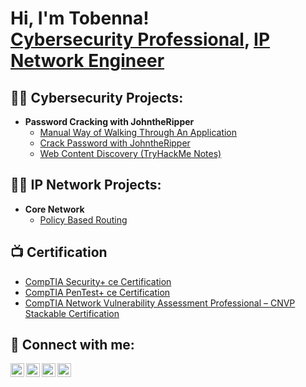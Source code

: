 <h1>Hi, I'm Tobenna! <br/> <a href="https://www.linkedin.com/in/ctobenna/">Cybersecurity Professional</a>, <a href="https://www.linkedin.com/in/ctobenna/">IP Network Engineer</a></h1>

<h2>👨‍💻 Cybersecurity Projects:</h2>

- <b>Password Cracking with JohntheRipper</b>
  - [Manual Way of Walking Through An Application ](https://github.com/ctobenna/Walking-An-Application-/blob/main/README.md)
  - [Crack Password with JohntheRipper](https://github.com/ctobenna/Cybersecurity-Portfolio/blob/main/Password%20Cracking%20with%20John%20the%20Ripper)
  - [Web Content Discovery (TryHackMe Notes)](https://github.com/ctobenna/Web-Content-Discovery-TryHackMe-Notes-/blob/main/README.md)

<h2>👨‍💻 IP Network Projects:</h2>

- <b>Core Network</b>
  - [Policy Based Routing](https://github.com/ctobenna/Policy-Based-Routing/blob/main/README.md)

<h2>📺 Certification</h2>

- [CompTIA Security+ ce Certification](https://www.credly.com/badges/2e62c995-ed78-4ef0-9917-97a36af6c952/public_url)
- [CompTIA PenTest+ ce Certification](https://www.credly.com/badges/6a95fb4a-9e58-4985-93e9-b9b0e6c2fa00/public_url)
- [CompTIA Network Vulnerability Assessment Professional – CNVP Stackable Certification](https://www.credly.com/badges/39de3d4d-e9d0-42e5-99f0-666bbb845fa8/public_url)


<h2> 🤳 Connect with me:</h2>

[<img align="left" alt="TobennaChukwu | YouTube" width="22px" src="https://cdn.jsdelivr.net/npm/simple-icons@v3/icons/youtube.svg" />][youtube]
[<img align="left" alt="TobennaChukwu | Twitter" width="22px" src="https://cdn.jsdelivr.net/npm/simple-icons@v3/icons/twitter.svg" />][twitter]
[<img align="left" alt="TobennaChukwu | LinkedIn" width="22px" src="https://cdn.jsdelivr.net/npm/simple-icons@v3/icons/linkedin.svg" />][linkedin]
[<img align="left" alt="TobennaChukwu | Instagram" width="22px" src="https://cdn.jsdelivr.net/npm/simple-icons@v3/icons/instagram.svg" />][instagram]

[twitter]: https://twitter.com/xwiser360
[youtube]: https://www.youtube.com/c/xwisersec
[instagram]: https://www.instagram.com/
[linkedin]: https://linkedin.com/in/ctobenna

<!--
**Cybersecurity-Portfolio** is a ✨ _special_ ✨ repository because its `README.md` (this file) appears on your GitHub profile.

Here are some ideas to get you started:

- 🔭 I’m currently working on ...
- 🌱 I’m currently learning ...
- 👯 I’m looking to collaborate on ...
- 🤔 I’m looking for help with ...
- 💬 Ask me about ...
- 📫 How to reach me: ...
- 😄 Pronouns: ...
- ⚡ Fun fact: ...
-->
